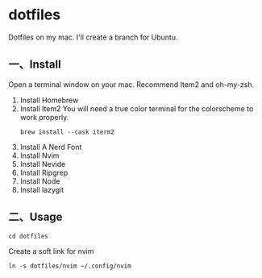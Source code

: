 # dotfiles

Dotfiles on my mac. I'll create a branch for Ubuntu.

## 一、Install

Open a terminal window on your mac. Recommend Item2 and oh-my-zsh.

1. Install Homebrew
2. Install Item2
   You will need a true color terminal for the colorscheme to work properly.
   ```shell
   brew install --cask iterm2
   ```
4. Install A Nerd Font
5. Install Nvim
6. Install Nevide
7. Install Ripgrep
8. Install Node
9. Install lazygit

## 二、Usage

```shell
cd dotfiles
```

Create a soft link for nvim

```shell
ln -s dotfiles/nvim ~/.config/nvim
```
